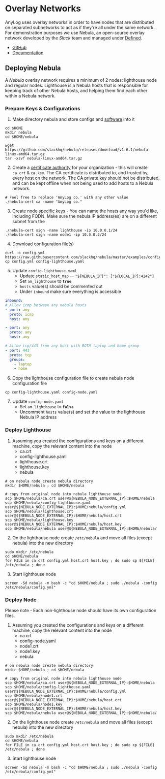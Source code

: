 # Overlay Networks

AnyLog uses overlay networks in order to have nodes that are distributed on separated subnetworks to act as if they're all
under the same network. For demonstration purposes we use Nebula, an open-source overlay network developed by the _Slack_ 
team and managed under [Defined](https://www.defined.net/).

* [GitHub](https://github.com/slackhq/nebula)
* [Documentation](https://nebula.defined.net/docs/)


## Deploying Nebula 
A _Nebula_ overlay network requires a minimum of 2 nodes: lighthouse node and regular nodes. Lighthouse is a Nebula 
hosts that is responsible for keeping track of other Nebula hosts, and helping them find each other within a Nebula 
network. 

### Prepare Keys & Configurations  
1. Make directory nebula and store configs and [software](https://github.com/slackhq/nebula/releases) into it
```shell
cd $HOME
mkdir nebula 
cd $HOME/nebula 

wget https://github.com/slackhq/nebula/releases/download/v1.6.1/nebula-linux-amd64.tar.gz
tar -xzvf nebula-linux-amd64.tar.gz
```
2. Create a [certificate authority](https://nebula.defined.net/docs/guides/quick-start/#creating-your-first-certificate-authority) 
for your organization - this will create `ca.crt` & `ca.key`. The CA certificate is distributed to, and trusted by, 
every host on the network. The CA private key should not be distributed, and can be kept offline when not being used to 
add hosts to a Nebula network.
```shell
# Feel free to replace 'AnyLog co.' with any other value 
./nebula-cert ca -name "AnyLog co."
```
3. Create [node specific keys](https://nebula.defined.net/docs/guides/quick-start/#creating-keys-and-certificates) - 
You can name the hosts any way you'd like, including FQDN. Make sure the nebula IP address(es) are on a different subnet 
from the  
```shell
./nebula-cert sign -name lighthouse -ip 10.0.0.1/24
./nebula-cert sign -name node1 -ip 10.0.0.2/24 
```
4. Download configuration file(s)
```shell
curl -o config.yml https://raw.githubusercontent.com/slackhq/nebula/master/examples/config.yml
cp config.yml config-lighthouse.yaml
```
5. Update `config-lighthouse.yaml` 
   * Update `static_host_map` -- `"${NEBULA_IP}": ["${LOCAL_IP}:4242"]`
   * Set `am_lighthouse` to **`true`**
   * `hosts` value(s) should be commented out
   * Under `inbound` make sure everything is accessible
```yaml
inbound:
# Allow icmp between any nebula hosts
- port: any
  proto: icmp
  host: any

- port: any
  proto: any
  host: any

# Allow tcp/443 from any host with BOTH laptop and home group
- port: 443
  proto: tcp
  groups:
    - laptop
    - home
```

6. Copy the lighthouse configuration file to create nebula node configuration file
```shell
cp config-lighthouse.yaml config-node.yaml
```

7. Update `config-node.yaml`
    * Set `am_lighthouse` to **`false`**
    * Uncomment `hosts` value(s) and set the value to the lighthouse Nebula IP address 

### Deploy Lighthouse
1. Assuming you created the configurations and keys on a different machine, copy the relevant content into the node
    * ca.crt 
    * config-lighthouse.yaml
    * lighthouse.crt 
    * lighthouse.key
    * nebula 
```shell
# on nebula node create nebula directory 
mkdir $HOME/nebula ; cd $HOME/nebula 

# copy from original node into nebula lighthouse node   
scp $HOME/nebula/ca.crt user@${NEBULA_NODE_EXTERNAL_IP}:$HOME/nebula
scp $HOME/nebula/config-lighthouse.yaml user@${NEBULA_NODE_EXTERNAL_IP}:$HOME/nebula/config.yml
scp $HOME/nebula/lighthouse.crt user@${NEBULA_NODE_EXTERNAL_IP}:$HOME/nebula/host.crt 
scp $HOME/nebula/lighthouse.key user@${NEBULA_NODE_EXTERNAL_IP}:$HOME/nebula/host.key
scp $HOME/nebula/nebula user@${NEBULA_NODE_EXTERNAL_IP}:$HOME/nebula/
```

2. On the lighthouse node create `/etc/nebula` and move all files (except nebula) into the new directory 
```shell
sudo mkdir /etc/nebula 
cd $HOME/nebula 
for FILE in ca.crt config.yml host.crt host.key ; do sudo cp ${FILE} /etc/nebula ; done  
```

3. Start lighthouse node
```shell
screen -Sd nebula -m bash -c "cd $HOME/nebula ; sudo ./nebula -config /etc/nebula/config.yml"
```

### Deploy Node
Please note - Each non-lighthouse node should have its own configuration files.

1. Assuming you created the configurations and keys on a different machine, copy the relevant content into the node
    * ca.crt 
    * config-node.yaml
    * node1.crt 
    * node1.key
    * nebula 
```shell
# on nebula node create nebula directory 
mkdir $HOME/nebula ; cd $HOME/nebula 

# copy from original node into nebula lighthouse node   
scp $HOME/nebula/ca.crt user@${NEBULA_NODE_EXTERNAL_IP}:$HOME/nebula
scp $HOME/nebula/config-lighthouse.yaml user@${NEBULA_NODE_EXTERNAL_IP}:$HOME/nebula/config.yml
scp $HOME/nebula/node1.crt user@${NEBULA_NODE_EXTERNAL_IP}:$HOME/nebula/host.crt 
scp $HOME/nebula/node1.key user@${NEBULA_NODE_EXTERNAL_IP}:$HOME/nebula/host.key
scp $HOME/nebula/nebula user@${NEBULA_NODE_EXTERNAL_IP}:$HOME/nebula/
```

2. On the lighthouse node create `/etc/nebula` and move all files (except nebula) into the new directory 
```shell
sudo mkdir /etc/nebula 
cd $HOME/nebula 
for FILE in ca.crt config.yml host.crt host.key ; do sudo cp ${FILE} /etc/nebula ; done  
```

3. Start lighthouse node
```shell
screen -Sd nebula -m bash -c "cd $HOME/nebula ; sudo ./nebula -config /etc/nebula/config.yml"
```
